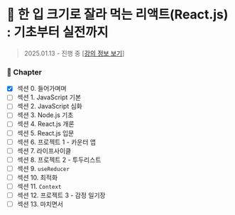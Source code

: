 # 🍰 한 입 크기로 잘라 먹는 리액트(React.js) : 기초부터 실전까지

> 2025.01.13 - 진행 중
> [[강의 정보 보기](https://www.inflearn.com/course/%ED%95%9C%EC%9E%85-%EB%A6%AC%EC%95%A1%ED%8A%B8)]

### 🌱 Chapter

- [x] 섹션 0. 들어가며며
- [ ] 섹션 1. JavaScript 기본
- [ ] 섹션 2. JavaScript 심화
- [ ] 섹션 3. Node.js 기초
- [ ] 섹션 4. React.js 개론
- [ ] 섹션 5. React.js 입문
- [ ] 섹션 6. 프로젝트 1 - 카운터 앱
- [ ] 섹션 7. 라이프사이클
- [ ] 섹션 8. 프로젝트 2 - 투두리스트
- [ ] 섹션 9. `useReducer`
- [ ] 섹션 10. 최적화
- [ ] 섹션 11. `Context`
- [ ] 섹션 12. 프로젝트 3 - 감정 일기장
- [ ] 섹션 13. 마치면서
